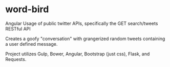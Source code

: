 # word-bird
Angular Usage of public twitter APIs, specifically the GET search/tweets RESTful API

Creates a goofy "conversation" with grangerized random tweets containing a user defined message.

Project utilizes Gulp, Bower, Angular, Bootstrap (just css), Flask, and Requests.
